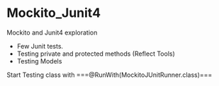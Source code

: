 # Mockito_Junit4
Mockito and Junit4 exploration
- Few Junit tests.
- Testing private and protected methods (Reflect Tools)
- Testing Models

Start Testing class with ===@RunWith(MockitoJUnitRunner.class)===
